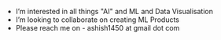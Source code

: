 - I’m interested in all things "AI" and ML and Data Visualisation
- I’m looking to collaborate on creating ML Products
- Please reach me on - ashish1450 at gmail dot com

<!---
ashishanand7/ashishanand7 is a ✨ special ✨ repository because its `README.md` (this file) appears on your GitHub profile.
You can click the Preview link to take a look at your changes.
--->
